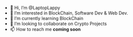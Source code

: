 - 👋 Hi, I’m @LaptopLappy
- 👀 I’m interested in BlockChain, Software Dev & Web Dev.
- 🌱 I’m currently learning BlockChain
- 💞️ I’m looking to collaborate on Crypto Projects
- 📫 How to reach me **coming soon**

<!---
LaptopLappy/LaptopLappy is a ✨ special ✨ repository because its `README.md` (this file) appears on your GitHub profile.
You can click the Preview link to take a look at your changes.
--->
